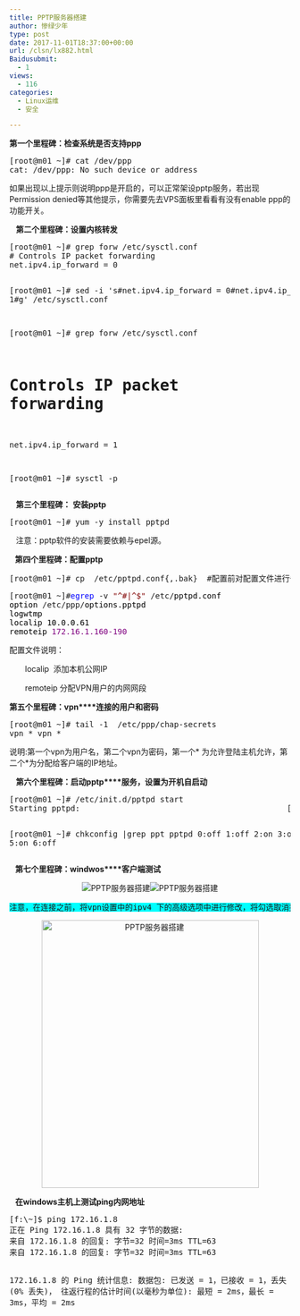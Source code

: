 ```yaml
---
title: PPTP服务器搭建
author: 惨绿少年
type: post
date: 2017-11-01T18:37:00+00:00
url: /clsn/lx882.html
Baidusubmit:
  - 1
views:
  - 116
categories:
  - Linux运维
  - 安全

---
```

**第一个里程碑：检查系统是否支持ppp**

<div>
  <div class="cnblogs_Highlighter">
    <pre class="brush:bash;gutter:true;">[root@m01 ~]# cat /dev/ppp
cat: /dev/ppp: No such device or address</pre>
  </div>
</div>

如果出现以上提示则说明ppp是开启的，可以正常架设pptp服务，若出现Permission denied等其他提示，你需要先去VPS面板里看看有没有enable ppp的功能开关。

&nbsp;&nbsp; **第二个里程碑：设置内核转发**

<div>
  <div class="cnblogs_Highlighter">
    <pre class="brush:bash;gutter:true;">[root@m01 ~]# grep forw /etc/sysctl.conf
# Controls IP packet forwarding
net.ipv4.ip_forward = 0

[root@m01 ~]# sed -i 's#net.ipv4.ip_forward = 0#net.ipv4.ip_forward = 1#g'  /etc/sysctl.conf

[root@m01 ~]# grep forw /etc/sysctl.conf
# Controls IP packet forwarding
net.ipv4.ip_forward = 1

[root@m01 ~]# sysctl -p</pre>
  </div>
</div>

&nbsp;&nbsp; **第三个里程碑：** **安装pptp**

<div>
  <div class="cnblogs_Highlighter">
    <pre class="brush:bash;gutter:true;">[root@m01 ~]# yum -y install pptpd</pre>
  </div>
</div>

&nbsp;&nbsp; 注意：pptp软件的安装需要依赖与epel源。

**&nbsp; &nbsp;第四个里程碑：配置pptp**

<div class="cnblogs_Highlighter">
  <pre class="brush:bash;gutter:true;">[root@m01 ~]# cp  /etc/pptpd.conf{,.bak}  #配置前对配置文件进行备份</pre>
</div>

<div>
  <div class="cnblogs_code">
    <pre>[root@m01 ~]#<span style="color: #0000ff;">egrep</span> -v <span style="color: #800000;">"</span><span style="color: #800000;">^#|^$</span><span style="color: #800000;">"</span> /etc/<span style="color: #000000;">pptpd.conf
option </span>/etc/ppp/<span style="color: #000000;">options.pptpd
logwtmp
localip 10.0.0.61</span><span style="color: #000000;">
remoteip </span><span style="color: #800080;">172.16.1.160-190</span></pre>
  </div>
  
  <p class="a">
    配置文件说明：
  </p>
  
  <p class="a">
    　　localip&nbsp; 添加本机公网IP
  </p>
  
  <p class="a">
    　　remoteip 分配VPN用户的内网网段
  </p>
</div>

**第五个里程碑：vpn****连接的用户和密码**

<div>
  <div class="cnblogs_Highlighter">
    <pre class="brush:bash;gutter:true;">[root@m01 ~]# tail -1  /etc/ppp/chap-secrets
vpn * vpn *</pre>
  </div>
</div>

说明:第一个vpn为用户名，第二个vpn为密码，第一个\* 为允许登陆主机允许，第二个\*为分配给客户端的IP地址。

&nbsp;&nbsp; **第六个里程碑：启动pptp****服务，设置为开机自启动**

<div>
  <div class="cnblogs_Highlighter">
    <pre class="brush:bash;gutter:true;">[root@m01 ~]# /etc/init.d/pptpd start
Starting pptpd:                                            [  OK  ]

[root@m01 ~]# chkconfig |grep ppt
pptpd          0:off  1:off  2:on   3:on   4:on   5:on   6:off</pre>
  </div>
</div>

**&nbsp;&nbsp;** **第七个里程碑：windwos****客户端测试**

<p style="text-align: center;">
  <img src="https://clsn.io/wp-content/uploads/2018/03/1190037-20180208092829623-627311315.png" alt="PPTP服务器搭建" alt="" /><img data-original="https://clsn.io/wp-content/uploads/2018/03/1190037-20171102103657279-271467304-1.png" src="/wp-content/themes/clsn-003/img/blank.gif" alt="PPTP服务器搭建" alt="" />
</p>

<div class="cnblogs_Highlighter">
  <pre class="brush:vbnet;gutter:true;"><span style="background-color: #00ffff;">注意，在连接之前，将vpn设置中的ipv4 下的高级选项中进行修改，将勾选取消掉</span></pre>
</div>

<p style="text-align: center;">
  <img data-original="https://clsn.io/wp-content/uploads/2018/03/1190037-20171103185519779-1129582091-1.png" src="/wp-content/themes/clsn-003/img/blank.gif" alt="PPTP服务器搭建" alt="" width="389" height="479" />
</p>

**&nbsp;&nbsp;** **在windows****主机上测试ping****内网地址**

<div>
  <div class="cnblogs_Highlighter">
    <pre class="brush:bash;gutter:true;">[f:\~]$ ping 172.16.1.8
正在 Ping 172.16.1.8 具有 32 字节的数据:
来自 172.16.1.8 的回复: 字节=32 时间=3ms TTL=63
来自 172.16.1.8 的回复: 字节=32 时间=3ms TTL=63

172.16.1.8 的 Ping 统计信息:
    数据包: 已发送 = 1，已接收 = 1，丢失 = 0 (0% 丢失)，
往返行程的估计时间(以毫秒为单位):
    最短 = 2ms，最长 = 3ms，平均 = 2ms</pre>
  </div>
</div>